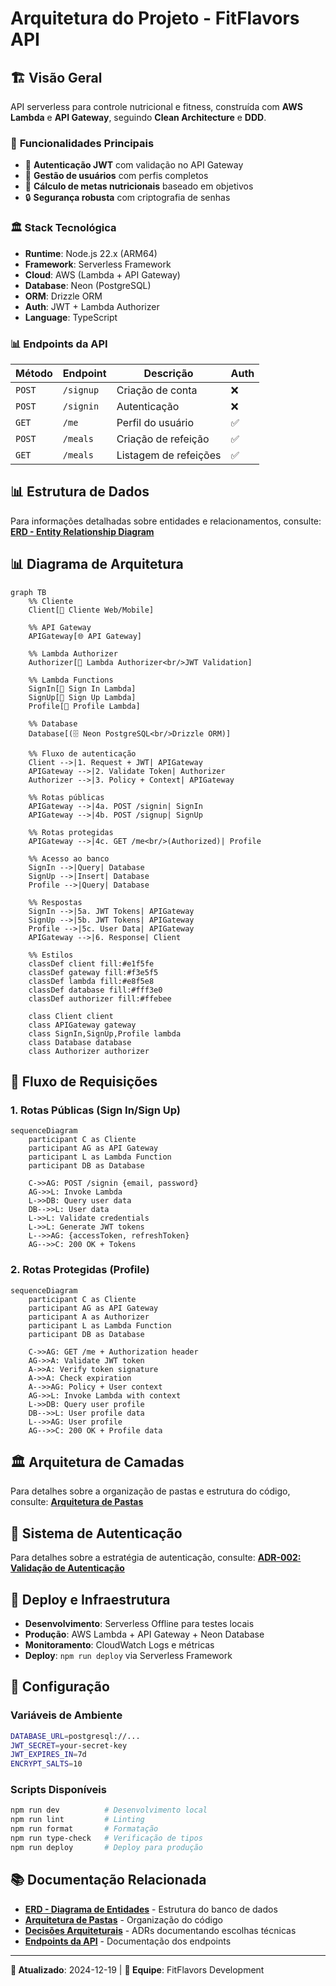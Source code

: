 # Arquitetura do Projeto - FitFlavors API

## 🏗️ Visão Geral

API serverless para controle nutricional e fitness, construída com **AWS Lambda** e **API Gateway**, seguindo **Clean Architecture** e **DDD**.

### 🎯 **Funcionalidades Principais**

- 🔐 **Autenticação JWT** com validação no API Gateway
- 👤 **Gestão de usuários** com perfis completos
- 🎯 **Cálculo de metas nutricionais** baseado em objetivos
- 🔒 **Segurança robusta** com criptografia de senhas

### 🏛️ **Stack Tecnológica**

- **Runtime**: Node.js 22.x (ARM64)
- **Framework**: Serverless Framework
- **Cloud**: AWS (Lambda + API Gateway)
- **Database**: Neon (PostgreSQL)
- **ORM**: Drizzle ORM
- **Auth**: JWT + Lambda Authorizer
- **Language**: TypeScript

### 📊 **Endpoints da API**

| Método | Endpoint  | Descrição             | Auth |
| ------ | --------- | --------------------- | ---- |
| `POST` | `/signup` | Criação de conta      | ❌   |
| `POST` | `/signin` | Autenticação          | ❌   |
| `GET`  | `/me`     | Perfil do usuário     | ✅   |
| `POST` | `/meals`  | Criação de refeição   | ✅   |
| `GET`  | `/meals`  | Listagem de refeições | ✅   |

## 📊 **Estrutura de Dados**

Para informações detalhadas sobre entidades e relacionamentos, consulte:
**[ERD - Entity Relationship Diagram](./project/erd.md)**

## 📊 Diagrama de Arquitetura

```mermaid
graph TB
    %% Cliente
    Client[👤 Cliente Web/Mobile]

    %% API Gateway
    APIGateway[🌐 API Gateway]

    %% Lambda Authorizer
    Authorizer[🔐 Lambda Authorizer<br/>JWT Validation]

    %% Lambda Functions
    SignIn[📝 Sign In Lambda]
    SignUp[📝 Sign Up Lambda]
    Profile[👤 Profile Lambda]

    %% Database
    Database[(🗄️ Neon PostgreSQL<br/>Drizzle ORM)]

    %% Fluxo de autenticação
    Client -->|1. Request + JWT| APIGateway
    APIGateway -->|2. Validate Token| Authorizer
    Authorizer -->|3. Policy + Context| APIGateway

    %% Rotas públicas
    APIGateway -->|4a. POST /signin| SignIn
    APIGateway -->|4b. POST /signup| SignUp

    %% Rotas protegidas
    APIGateway -->|4c. GET /me<br/>(Authorized)| Profile

    %% Acesso ao banco
    SignIn -->|Query| Database
    SignUp -->|Insert| Database
    Profile -->|Query| Database

    %% Respostas
    SignIn -->|5a. JWT Tokens| APIGateway
    SignUp -->|5b. JWT Tokens| APIGateway
    Profile -->|5c. User Data| APIGateway
    APIGateway -->|6. Response| Client

    %% Estilos
    classDef client fill:#e1f5fe
    classDef gateway fill:#f3e5f5
    classDef lambda fill:#e8f5e8
    classDef database fill:#fff3e0
    classDef authorizer fill:#ffebee

    class Client client
    class APIGateway gateway
    class SignIn,SignUp,Profile lambda
    class Database database
    class Authorizer authorizer
```

## 🔄 Fluxo de Requisições

### **1. Rotas Públicas (Sign In/Sign Up)**

```mermaid
sequenceDiagram
    participant C as Cliente
    participant AG as API Gateway
    participant L as Lambda Function
    participant DB as Database

    C->>AG: POST /signin {email, password}
    AG->>L: Invoke Lambda
    L->>DB: Query user data
    DB-->>L: User data
    L->>L: Validate credentials
    L->>L: Generate JWT tokens
    L-->>AG: {accessToken, refreshToken}
    AG-->>C: 200 OK + Tokens
```

### **2. Rotas Protegidas (Profile)**

```mermaid
sequenceDiagram
    participant C as Cliente
    participant AG as API Gateway
    participant A as Authorizer
    participant L as Lambda Function
    participant DB as Database

    C->>AG: GET /me + Authorization header
    AG->>A: Validate JWT token
    A->>A: Verify token signature
    A->>A: Check expiration
    A-->>AG: Policy + User context
    AG->>L: Invoke Lambda with context
    L->>DB: Query user profile
    DB-->>L: User profile data
    L-->>AG: User profile
    AG-->>C: 200 OK + Profile data
```

## 🏛️ **Arquitetura de Camadas**

Para detalhes sobre a organização de pastas e estrutura do código, consulte:
**[Arquitetura de Pastas](./folder-architecture.md)**

## 🔐 **Sistema de Autenticação**

Para detalhes sobre a estratégia de autenticação, consulte:
**[ADR-002: Validação de Autenticação](./adrs/adr-002-authentication-validation.md)**

## 🚀 **Deploy e Infraestrutura**

- **Desenvolvimento**: Serverless Offline para testes locais
- **Produção**: AWS Lambda + API Gateway + Neon Database
- **Monitoramento**: CloudWatch Logs e métricas
- **Deploy**: `npm run deploy` via Serverless Framework

## 🔧 **Configuração**

### **Variáveis de Ambiente**

```bash
DATABASE_URL=postgresql://...
JWT_SECRET=your-secret-key
JWT_EXPIRES_IN=7d
ENCRYPT_SALTS=10
```

### **Scripts Disponíveis**

```bash
npm run dev          # Desenvolvimento local
npm run lint         # Linting
npm run format       # Formatação
npm run type-check   # Verificação de tipos
npm run deploy       # Deploy para produção
```

## 📚 **Documentação Relacionada**

- **[ERD - Diagrama de Entidades](./project/erd.md)** - Estrutura do banco de dados
- **[Arquitetura de Pastas](./folder-architecture.md)** - Organização do código
- **[Decisões Arquiteturais](./adrs/)** - ADRs documentando escolhas técnicas
- **[Endpoints da API](./endpoints/)** - Documentação dos endpoints

---

**📅 Atualizado**: 2024-12-19 | **👥 Equipe**: FitFlavors Development
